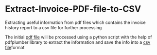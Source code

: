 # Extract-Invoice-PDF-file-to-CSV

Extracting useful information from pdf files which contains the invoice history report to a csv file for further processing

The initial <a href="https://github.com/Cyrill98/Extract-Invoice-PDF-file-to-CSV/blob/main/Sample%20Invoice%20Report.pdf">pdf file</a> will be processed using a python script with the help of pdfplumber library to extract the information and save the info into a <a href="https://github.com/Cyrill98/Extract-Invoice-PDF-file-to-CSV/blob/main/invoice.csv">csv file</a>format
